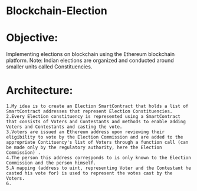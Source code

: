 # Blockchain-Election

# Objective:
Implementing elections on blockchain using the Ethereum blockchain platform.
Note: Indian elections are organized and conducted around smaller units called Constituencies.

# Architecture:
    1.My idea is to create an Election SmartContract that holds a list of SmartContract addresses that represent Election Constituencies.
    2.Every Election constituency is represented using a SmartContract that consists of Voters and Contestants and methods to enable adding Voters and Contestants and casting the vote.
    3.Voters are issued an Ethereum address upon reviewing their eligibility to vote by the Election Commission and are added to the appropriate Contituency's list of Voters through a function call (can be made only by the regulatory authority, here the Election Commission) .
    4.The person this address corresponds to is only known to the Election Commission and the person himself.
    5.A mapping (address to uint, representing Voter and the Contestant he casted his vote for) is used to represent the votes cast by the Voters.
    6.
